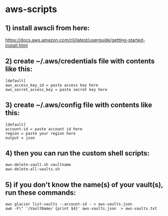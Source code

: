 # aws-scripts

## 1) install awscli from here:

https://docs.aws.amazon.com/cli/latest/userguide/getting-started-install.html

## 2) create ~/.aws/credentials file with contents like this:
```
[default]
aws_access_key_id = paste access key here
aws_secret_access_key = paste secret key here
```

## 3) create ~/.aws/config file with contents like this:
```
[default]
account-id = paste account id here
region = paste your region here
output = json
```

## 4) then you can run the custom shell scripts:
```
aws-delete-vault.sh vaultname
aws-delete-all-vaults.sh
```

## 5) if you don't know the name(s) of your vault(s), run these commands:
```
aws glacier list-vaults --account-id - > aws-vaults.json
awk -F\" '/VaultName/ {print $4}' aws-vaults.json  > aws-vaults.txt
```
